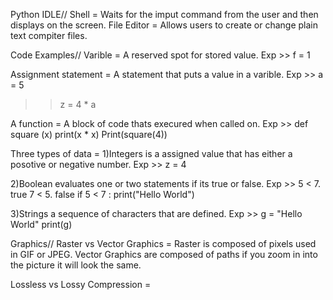 Python IDLE//
Shell = Waits for the imput command from the user and then displays on the screen. 
File Editor = Allows users to create or change plain text compiter files. 

Code Examples//
Varible = A reserved spot for stored value. 
Exp >> f = 1

Assignment statement = A statement that puts a value in a varible.
Exp >> a = 5
>> z = 4 * a

A function = A block of code thats execured when called on. 
Exp >> def square (x)
          print(x * x)
       Print(square(4))
        
Three types of data =
1)Integers is a assigned value that has either a posotive or negative number. Exp >> z = 4

2)Boolean evaluates one or two statements if its true or false. Exp >> 5 < 7. true 
                                                                        7 < 5. false
                                                                        if 5 < 7 :
                                                                        print("Hello World")
                                                                                                                                              
3)Strings a sequence of characters that are defined. Exp >> g = "Hello World" 
                                                            print(g)


Graphics//
Raster vs Vector Graphics  = Raster is composed of pixels used in GIF or JPEG. Vector Graphics are composed of paths if you zoom in into the picture it will look the same. 

Lossless vs Lossy Compression = 

